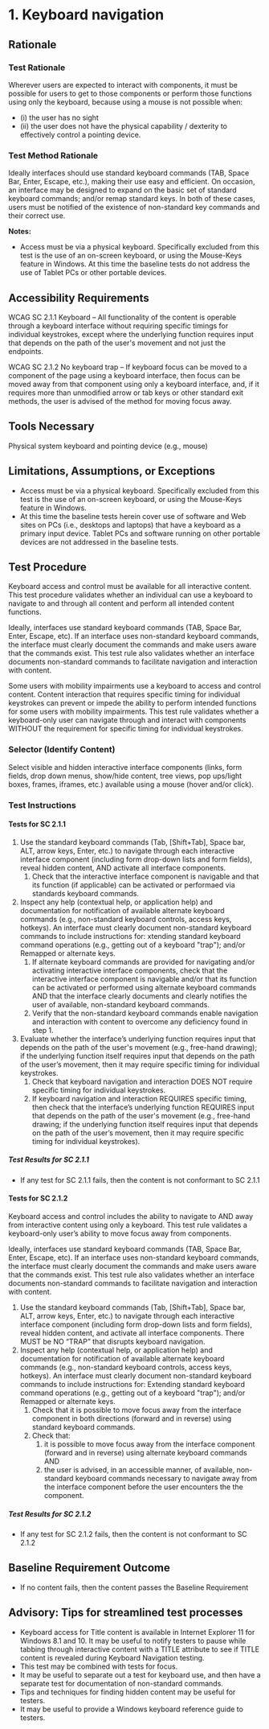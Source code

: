 # 1. Keyboard navigation
## Rationale
### Test Rationale
Wherever users are expected to interact with components, it must be possible for users to get to those components or perform those functions using only the keyboard, because using a mouse is not possible when: 
* (i)	the user has no sight
* (ii) the user does not have the physical capability / dexterity to effectively control a pointing device.

### Test Method Rationale
Ideally interfaces should use standard keyboard commands (TAB, Space Bar, Enter, Escape, etc.), making their use easy and efficient. 
On occasion, an interface may be designed to expand on the basic set of standard keyboard commands; and/or remap standard keys. In both of these cases, users must be notified of the existence of non-standard key commands and their correct use.

**Notes:**
* Access must be via a physical keyboard. Specifically excluded from this test is the use of an on-screen keyboard, or using the Mouse-Keys feature in Windows.
At this time the baseline tests do not address the use of Tablet PCs or other portable devices.

## Accessibility Requirements
WCAG SC  2.1.1 Keyboard – All functionality of the content is operable through a keyboard interface without requiring specific timings for individual keystrokes, except where the underlying function requires input that depends on the path of the user's movement and not just the endpoints. 

WCAG SC 2.1.2 No keyboard trap – If keyboard focus can be moved to a component of the page using a keyboard interface, then focus can be moved away from that component using only a keyboard interface, and, if it requires more than unmodified arrow or tab keys or other standard exit methods, the user is advised of the method for moving focus away.

## Tools Necessary
Physical system keyboard and pointing device (e.g., mouse)

## Limitations, Assumptions, or Exceptions
* Access must be via a physical keyboard. Specifically excluded from this test is the use of an on-screen keyboard, or using the Mouse-Keys feature in Windows.
* At this time the baseline tests herein cover use of software and Web sites on PCs (i.e., desktops and laptops) that have a keyboard as a primary input device. Tablet PCs and software running on other portable devices are not addressed in the baseline tests.

## Test Procedure
Keyboard access and control must be available for all interactive content. This test procedure validates whether an individual can use a keyboard to navigate to and through all content and perform all intended content functions. 

Ideally, interfaces use standard keyboard commands (TAB, Space Bar, Enter, Escape, etc). If an interface uses non-standard keyboard commands, the interface must clearly document the commands and make users aware that the commands exist. This test rule also validates whether an interface documents non-standard commands to facilitate navigation and interaction with content.

Some users with mobility impairments use a keyboard to access and control content. Content interaction that requires specific timing for individual keystrokes can prevent or impede the ability to perform intended functions for some users with mobility impairments. This test rule validates whether a keyboard-only user can navigate through and interact with components WITHOUT the requirement for specific timing for individual keystrokes.

### Selector (Identify Content)
Select visible and hidden interactive interface components (links, form fields, drop down menus, show/hide content, tree views, pop ups/light boxes, frames, iframes, etc.) available using a mouse (hover and/or click).

### Test Instructions
#### Tests for SC 2.1.1
1. Use the standard keyboard commands (Tab, [Shift+Tab], Space bar, ALT, arrow keys, Enter, etc.) to navigate through each interactive interface component (including form drop-down lists and form fields), reveal hidden content, AND activate all interface components.
    1. Check that the interactive interface component is navigable and that its function (if applicable) can be activated or performaed via standards keyboard commands.
1. Inspect any help (contextual help, or application help) and documentation for notification of available alternate keyboard commands (e.g., non-standard keyboard controls, access keys, hotkeys). An interface must clearly document non-standard keyboard commands to include instructions for: xtending standard keyboard command operations (e.g., getting out of a keyboard "trap"); and/or Remapped or alternate keys.
    1. If alternate keyboard commands are provided for navigating and/or activating interactive interface components, check that the interactive interface component is navigable and/or that its function can be activated or performed using alternate keyboard commands AND that the interface clearly documents and clearly notifies the user of available, non-standard keyboard commands. 
    1. Verify that the non-standard keyboard commands enable navigation and interaction with content to overcome any deficiency found in step 1.
1. Evaluate whether the interface’s underlying function requires input that depends on the path of the user's movement (e.g., free-hand drawing); if the underlying function itself requires input that depends on the path of the user’s movement, then it may require specific timing for individual keystrokes.
    1. Check that keyboard navigation and interaction DOES NOT require specific timing for individual keystrokes. 
    2. If keyboard navigation and interaction REQUIRES specific timing, then check that the interface’s underlying function REQUIRES input that depends on the path of the user's movement (e.g., free-hand drawing; if the underlying function itself requires input that depends on the path of the user’s movement, then it may require specific timing for individual keystrokes).

##### Test Results for SC 2.1.1
* If any test for SC 2.1.1 fails, then the content is not conformant to SC 2.1.1

#### Tests for SC 2.1.2
Keyboard access and control includes the ability to navigate to AND away from interactive content using only a keyboard. This test rule validates a keyboard-only user’s ability to move focus away from components. 

Ideally, interfaces use standard keyboard commands (TAB, Space Bar, Enter, Escape, etc). If an interface uses non-standard keyboard commands, the interface must clearly document the commands and make users aware that the commands exist. This test rule also validates whether an interface documents non-standard commands to facilitate navigation and interaction with content.

1. Use the standard keyboard commands (Tab, [Shift+Tab], Space bar, ALT, arrow keys, Enter, etc.) to navigate through each interactive interface component (including form drop-down lists and form fields), reveal hidden content, and activate all interface components. There MUST be NO “TRAP” that disrupts keyboard navigation.
1. Inspect any help (contextual help, or application help) and documentation for notification of available alternate keyboard commands (e.g., non-standard keyboard controls, access keys, hotkeys). An interface must clearly document non-standard keyboard commands to include instructions for: Extending standard keyboard command operations (e.g., getting out of a keyboard "trap"); and/or  Remapped or alternate keys. 
    1. Check that it is possible to move focus away from the interface component in both directions (forward and in reverse) using standard keyboard commands.
    1. Check that:
        1. it is possible to move focus away from the interface component (forward and in reverse) using alternate keyboard commands AND 
        1. the user is advised, in an accessible manner, of available, non-standard keyboard commands necessary to navigate away from the interface component before the user encounters the the component. 

##### Test Results for SC 2.1.2
* If any test for SC 2.1.2 fails, then the content is not conformant to SC 2.1.2

## Baseline Requirement Outcome
* If no content fails, then the content passes the Baseline Requirement

## Advisory: Tips for streamlined test processes
* Keyboard access for Title content is available in Internet Explorer 11 for Windows 8.1 and 10. It may be useful to notify testers to pause while tabbing through interactive content with a TITLE attribute to see if TITLE content is revealed during Keyboard Navigation testing.
* This test may be combined with tests for focus.
* It may be useful to separate out a test for keyboard use, and then have a separate test for documentation of non-standard commands.
* Tips and techniques for finding hidden content may be useful for testers.
* It may be useful to provide a Windows keyboard reference guide to testers.
